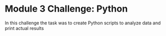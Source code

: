 # Module 3 Challenge: Python

In this challenge the task was to create Python scripts to analyze data and print actual results
